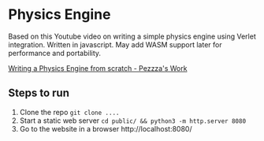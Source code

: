 # Physics Engine

Based on this Youtube video on writing a simple physics engine using Verlet integration.
Written in javascript. May add WASM support later for performance and portability.

[Writing a Physics Engine from scratch - Pezzza's Work](https://youtu.be/lS_qeBy3aQI)

## Steps to run

1. Clone the repo `git clone ....`
1. Start a static web server `cd public/ && python3 -m http.server 8080`
1. Go to the website in a browser http://localhost:8080/
